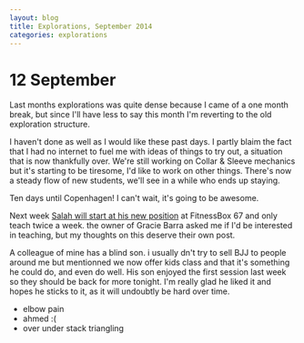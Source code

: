 ```yaml
---
layout: blog
title: Explorations, September 2014
categories: explorations
---
```

# 12 September
Last months explorations was quite dense because I came of a one month break, but since I'll have less to say this month I'm reverting to the old exploration structure.

I haven't done as well as I would like these past days. I partly blaim the fact that I had no internet to fuel me with ideas of things to try out, a situation that is now thankfully over. We're still working on Collar & Sleeve mechanics but it's starting to be tiresome, I'd like to work on other things. There's now a steady flow of new students, we'll see in a while who ends up staying.

Ten days until Copenhagen! I can't wait, it's going to be awesome.

Next week [Salah will start at his new position]() at FitnessBox 67 and only teach twice a week. the owner of Gracie Barra asked me if I'd be interested in teaching, but my thoughts on this deserve their own post.

A colleague of mine has a blind son. i usually dn't try to sell BJJ to people around me but mentionned we now offer kids class and that it's something he could do, and even do well. His son enjoyed the first session last week so they should be back for more tonight. I'm really glad he liked it and hopes he sticks to it, as it will undoubtly be hard over time.


- elbow pain
- ahmed :(
- over under stack triangling